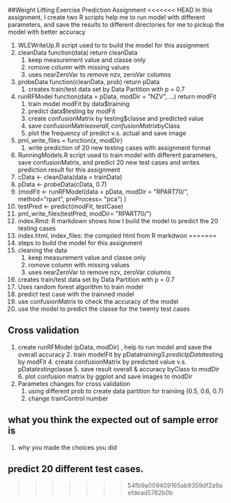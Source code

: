 ##Weight Lifting Exercise Prediction Assignment
<<<<<<< HEAD
In this assignment, I create two R scripts help me to run model with different parameters, and save the results to different directories for me to pickup the model with better accuracy

1. WLEWriteUp.R script used to to build the model for this assignment
  1. cleanData function(data) return cleanData
     1. keep measurement value and classe only
     2. romove column with missing values
     3. uses nearZeroVar to remove nzv, zeroVar columns
  2. probeData function(cleanData, prob) return pData
     1. creates train/test data set by Data Partition with p = 0.7
  3. runRFModel function(data = pData, modDir = "NZV", ...) return modFit
     1. train model modFit by data$training
     1. predict data$testing by modFit
     1. create confusionMatrix by testing$classe and predicted value
     1. save confusionMatrix$overall , confusionMatrix$byClass
     1. plot the frequency of predict v.s. actual and save image
  4. pml_write_files = function(x, modDir)
     1. write prediction of 20 new testing cases with assignment format
1. RunningModels.R script used to train model with different parameters, save confusionMatrix, and predict 20 new test cases and writes prediction result for this assignment
  1. cData <- cleanData(data = trainData)
  2. pData <- probeData(cData, 0.7)
  3. (modFit <- runRFModel(data = pData,  modDir = "RPART70/", method="rpart", preProcess= "pca") )
  4. testPred <- predict(modFit, testCase)
  5. pml_write_files(testPred, modDir= "RPART70/")  
1. index.Rmd: R markdown shows how I build the model to predict the 20 testing cases
2. index.html, index_files:  the compiled html from R markdwon
=======
1. steps to build the model for this assignment
  1. cleaning the data 
     1. keep measurement value and classe only
     2. romove column with missing values
     3. uses nearZeroVar to remove nzv, zeroVar columns
  2. creates train/test data set by Data Partition with p = 0.7
  3. Uses random forest algorithm to train model
  4. predict test case with the trainned model
  5. use confusionMatrix to check the accuracy of the model
  6. use the model to predict the classe for the twenty test cases

## Cross validation
1. create runRFModel (pData, modDir) , help to run model and save the overall accuracy
   2. train modelFit by pData$training
   3. predict pData$testing by modFit
   4. create confusionMatrix by predicted value v.s. pData$testing$classe
   5. save result overall & accuracy byClass to modDir
   6. plot confusion matrix by ggplot and save images to modDir
1. Parametes changes for cross validation
    1.  using different prob to create data partition for trainiing (0.5, 0.6, 0.7)
    1.  change trainControl number 

## what you think the expected out of sample error is
1. why you made the choices you did

## predict 20 different test cases. 
>>>>>>> 54fb9a009409165ab9359df2a9aefdead5782b0b
